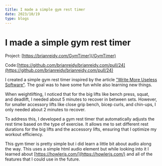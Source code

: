 ```yaml
---
title: I made a simple gym rest timer
date: 2023/10/19
type: blogs
---
```


# I made a simple gym rest timer

Project: [https://brianreidy.com/GymTimer](/GymTimer)

Code:[https://github.com/brianreidy/brianreidy.com/pull/24](https://github.com/brianreidy/brianreidy.com/pull/24)

I created a simple gym rest timer inspired by the article ["Write More Useless Software"](https://ntietz.com/blog/write-more-useless-software/). The goal was to have some fun while also learning new things.

When weightlifting, I noticed that for the big lifts like bench press, squat, and deadlift, I needed about 5 minutes to recover in between sets. However, for smaller accessory lifts like close grip bench, bicep curls, and chin-ups, I only needed about 2 minutes to recover.

To address this, I developed a gym rest timer that automatically adjusts the rest time based on the type of exercise. It allows me to set different rest durations for the big lifts and the accessory lifts, ensuring that I optimize my workout efficiency.

This gym timer is pretty simple but i did learn a little bit about audio along the way. This uses a simple html audio element but while looking into it I learned about [https://howlerjs.com/](https://howlerjs.com/) and all of the features that I could use in the future.

